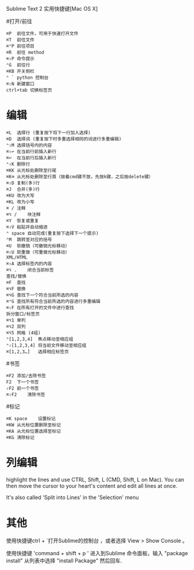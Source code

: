 Sublime Text 2 实用快捷键[Mac OS X]

#打开/前往

    ⌘P  前往文件，可用于快速打开文件
    ⌘T  前往文件
    ⌘⌃P 前往项目
    ⌘R  前往 method
    ⌘⇧P 命令提示
    ⌃G  前往行
    ⌘KB 开关侧栏
    ⌃ ` python 控制台
    ⌘⇧N 新建窗口
    ctrl+tab 切换标签页
# 编辑

    ⌘L  选择行 (重复按下将下一行加入选择)
    ⌘D  选择词 (重复按下时多重选择相同的词进行多重编辑)
    ⌃⇧M 选择括号内的内容
    ⌘⇧↩ 在当前行前插入新行
    ⌘↩  在当前行后插入新行
    ⌃⇧K 删除行
    ⌘KK 从光标处删除至行尾
    ⌘K⌫ 从光标处删除至行首（按着cmd键不放，先按k键，之后按delete键）
    ⌘⇧D 复制(多)行
    ⌘J  合并(多)行
    ⌘KU 改为大写
    ⌘KL 改为小写
    ⌘ / 注释
    ⌘⌥ /    块注释
    ⌘Y  恢复或重复
    ⌘⇧V 粘贴并自动缩进
    ⌃ space 自动完成(重复按下选择下一个提示)
    ⌃M  跳转至对应的括号
    ⌘U  软撤销（可撤销光标移动）
    ⌘⇧U 软重做（可重做光标移动）
    XML/HTML
    ⌘⇧A 选择标签内的内容
    ⌘⌥ .    闭合当前标签
    查找/替换
    ⌘F  查找
    ⌘⌥F 替换
    ⌘⌥G 查找下一个符合当前所选的内容
    ⌘⌃G 查找所有符合当前所选的内容进行多重编辑
    ⌘⇧F 在所有打开的文件中进行查找
    拆分窗口/标签页
    ⌘⌥1 单列
    ⌘⌥2 双列
    ⌘⌥5 网格 (4组)
    ⌃[1,2,3,4]  焦点移动至相应组
    ⌃⇧[1,2,3,4] 将当前文件移动至相应组
    ⌘[1,2,3…]   选择相应标签页
#书签

    ⌘F2 添加/去除书签
    F2  下一个书签
    ⇧F2 前一个书签
    ⌘⇧F2    清除书签
#标记

    ⌘K space    设置标记
    ⌘KW 从光标位置删除至标记
    ⌘KA 从光标位置选择至标记
    ⌘KG 清除标记

# 列编辑

highlight the lines and use CTRL, Shift, L (CMD, Shift, L on Mac). You can then move the cursor to your heart's content and edit all lines at once.

It's also called 'Split into Lines' in the 'Selection' menu

# 其他
使用快捷键ctrl + `打开Sublime的控制台 ，或者选择 View > Show Console 。

使用快捷键 'command + shift + p ' 进入到Sublime 命令面板，输入 "package install" 从列表中选择 "install Package" 然后回车.


